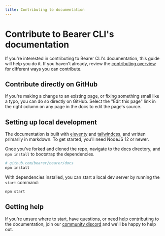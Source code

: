 ```yaml
---
title: Contributing to documentation
---
```


# Contribute to Bearer CLI's documentation

If you're interested in contributing to Bearer CLI's documentation, this guide will help you do it. If you haven't already, review the [contributing overview](/contributing/) for different ways you can contribute.

## Contribute directly on GitHub

If you're making a change to an existing page, or fixing something small like a typo, you can do so directly on GitHub. Select the "Edit this page" link in the right column on any page in the docs to edit the page's source.

## Setting up local development

The documentation is built with [eleventy](https://www.11ty.dev) and [tailwindcss](https://tailwindcss.com/), and written primarily in markdown. To get started, you'll need NodeJS 12 or newer.

Once you've forked and cloned the repo, navigate to the docs directory, and `npm install` to bootstrap the dependencies.

```bash
# github.com/bearer/bearer/docs
npm install
```

With dependencies installed, you can start a local dev server by running the `start` command:

```bash
npm start
```

## Getting help

If you're unsure where to start, have questions, or need help contributing to the documentation, join our [community discord]({{meta.links.discord}}) and we'll be happy to help out.